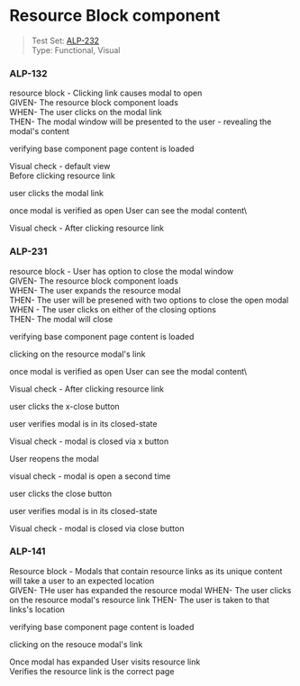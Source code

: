 # Resource Block component
> Test Set: [ALP-232](https://everfi.atlassian.net/browse/ALP-232)    
Type: Functional, Visual

<!-- include: cypress/integration/blacksmith/resource_block.js -->

### ALP-132

resource block - Clicking link causes modal to open\
GIVEN- The resource block component loads\
WHEN- The user clicks on the modal link\
THEN- The modal window will be presented to the user - revealing the modal's content

verifying base component page content is loaded

Visual check - default view\
Before clicking resource link

user clicks the modal link

once modal is verified as open
User can see the modal content\

Visual check - After clicking resource link

### ALP-231

resource block - User has option to close the modal window\
GIVEN- The resource block component loads\
WHEN- The user expands the resource modal\
THEN- The user will be presened with two options to close the open modal\
WHEN - The user clicks on either of the closing options\
THEN- The modal will close

verifying base component page content is loaded

clicking on the resource modal's link

once modal is verified as open
User can see the modal content\

Visual check - After clicking resource link

user clicks the x-close button

user verifies modal is in its closed-state

Visual check - modal is closed via x button

User reopens the modal

visual check -  modal is open a second time

user clicks the close button

user verifies modal is in its closed-state

Visual check - modal is closed via close button

### ALP-141

Resource block - Modals that contain resource links as its unique content will take a user to an expected location\
GIVEN- THe user has expanded the resource modal
WHEN- The user clicks on the resource modal's resource link
THEN- The user is taken to that links's location

verifying base component page content is loaded

clicking on the resouce modal's link

Once modal has expanded
User visits resource link\
Verifies the resource link is the correct page

<!-- /include: cypress/integration/blacksmith/resource_block.js -->